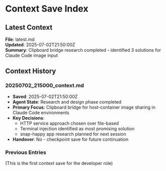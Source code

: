 # Context Save Index

## Latest Context

**File**: latest.md  
**Updated**: 2025-07-02T21:50:00Z  
**Summary**: Clipboard bridge research completed - identified 3 solutions for Claude Code image input

## Context History

### 20250702_215000_context.md

- **Saved**: 2025-07-02T21:50:00Z
- **Agent State**: Research and design phase completed
- **Primary Focus**: Clipboard bridge for host-container image sharing in Claude Code environments
- **Key Decisions**: 
  - HTTP service approach chosen over file-based
  - Terminal injection identified as most promising solution
  - snap-happy app research planned for next session
- **Handover**: No - checkpoint save for future continuation

### Previous Entries

(This is the first context save for the developer role)
